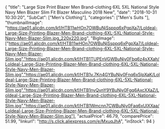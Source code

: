 {
	"title": "Large Size Print Blazer Men Brand-clothing 6XL 5XL National Style Navy Men Blazer Slim Fit Blazer Masculino 2018 New",
	"date": "2018-10-31 10:30:20",
	"SubCat": ["Men's Clothing"],
	"categories": ["Men's Suits "],
	"thumbnailImage": "https://ae01.alicdn.com/kf/HTB11wHOn7OWBuNjSsppq6xPgpXa7/Loldeal-Large-Size-Printing-Blazer-Men-Brand-clothing-6XL-5XL-National-Style-Navy-Men-Blazer-Slim.jpg_220x220.jpg",
	"BigImage": ["https://ae01.alicdn.com/kf/HTB11wHOn7OWBuNjSsppq6xPgpXa7/Loldeal-Large-Size-Printing-Blazer-Men-Brand-clothing-6XL-5XL-National-Style-Navy-Men-Blazer-Slim.jpg","https://ae01.alicdn.com/kf/HTB1TUPEnVGWBuNjy0Fbq6z4sXXah/Loldeal-Large-Size-Printing-Blazer-Men-Brand-clothing-6XL-5XL-National-Style-Navy-Men-Blazer-Slim.jpg","https://ae01.alicdn.com/kf/HTB1v.7Kn4GYBuNjy0Fnq6x5lpXaK/Loldeal-Large-Size-Printing-Blazer-Men-Brand-clothing-6XL-5XL-National-Style-Navy-Men-Blazer-Slim.jpg","https://ae01.alicdn.com/kf/HTB1nyQvnY9YBuNjy0Fgq6AxcXXaZ/Loldeal-Large-Size-Printing-Blazer-Men-Brand-clothing-6XL-5XL-National-Style-Navy-Men-Blazer-Slim.jpg","https://ae01.alicdn.com/kf/HTB1Wmcnn7CWBuNjy0Faq6xUlXXaa/Loldeal-Large-Size-Printing-Blazer-Men-Brand-clothing-6XL-5XL-National-Style-Navy-Men-Blazer-Slim.jpg"],
	"actualPrice": 46.79,
	"comparePrice": 51.99,
	"linkurl": "http://s.click.aliexpress.com/e/MxuqJhA",
	"inStock": 94
}

